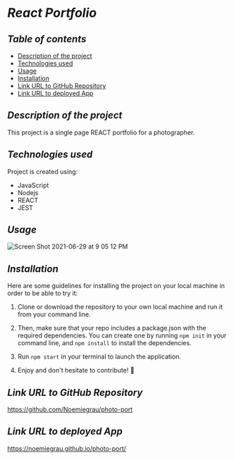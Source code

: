 # **_React Portfolio_**

## **_Table of contents_**
* [Description of the project](#description-of-the-project)
* [Technologies used](#technologies-used)
* [Usage](#Usage)
* [Installation](#installation)
* [Link URL to GitHub Repository](#link-URL-to-GitHub-repository)
* [Link URL to deployed App](#link-URL-to-deployed-App)

## **_Description of the project_**

This project is a single page REACT portfolio for a photographer.

## **_Technologies used_**
Project is created using:
* JavaScript
* Nodejs
* REACT
* JEST

## **_Usage_**
![Screen Shot 2021-06-29 at 9 05 12 PM](https://user-images.githubusercontent.com/78329298/123900328-bb06dc00-d91d-11eb-91b2-02ff1ce5353b.png)

## **_Installation_**
Here are some guidelines for installing the project on your local machine in order to be able to try it: 

1. Clone or download the repository to your own local machine and run it from your command line.

2. Then, make sure that your repo includes a package.json with the required dependencies. You can create one by running ```npm init``` in your command line, and ```npm install``` to install the dependencies.

3. Run ```npm start``` in your terminal to launch the application.

4. Enjoy and don't hesitate to contribute! 🙂

## **_Link URL to GitHub Repository_**
https://github.com/Noemiegrau/photo-port

## **_Link URL to deployed App_**
https://noemiegrau.github.io/photo-port/
